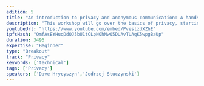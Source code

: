 ```yaml
---
edition: 5
title: "An introduction to privacy and anonymous communication: A hands-on workshop"
description: "This workshop will go over the basics of privacy, starting with anonymity and unlinkability. We'll show that privacy is a 'holistic' systems-level concept, and not just an application of zkSNARKs on-chain. Various types of privacy notions (unlinkability, undetectability), and threat models, will be explored, as well as the various levels where privacy leaks happen (layer 0 on the network level, layer 1 on the chain, and layer 2 application issues). The workshop will then invite coders to describe their own privacy problems, and we'll offer advise and hands-on work through with systems like mix-networks (Loopix), anonymous credentials (Nym), and other systems."
youtubeUrl: "https://www.youtube.com/embed/PveslzdXZhE"
ipfsHash: "QmfAsEYHuqDdQJ5bU1tCLpNQhNwQ5DUAvTUAqK5wpgBaUp"
duration: 3496
expertise: "Beginner"
type: "Breakout"
track: "Privacy"
keywords: ['technical']
tags: ['Privacy']
speakers: ['Dave Hrycyszyn','Jedrzej Stuczynski']
---
```

